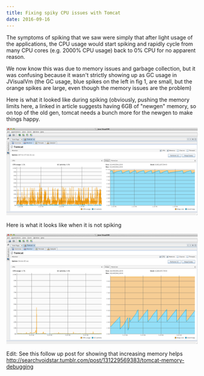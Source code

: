 ```yaml
---
title: Fixing spiky CPU issues with Tomcat
date: 2016-09-16
---
```


The symptoms of spiking that we saw were simply that after light usage
of the applications, the CPU usage would start spiking and rapidly cycle
from many CPU cores (e.g. 2000% CPU usage) back to 0% CPU for no
apparent reason.

We now know this was due to memory issues and garbage collection, but it
was confusing because it wasn't strictly showing up as GC usage in
JVisualVm (the GC usage, blue spikes on the left in fig 1, are small,
but the orange spikes are large, even though the memory issues are the
problem)

Here is what it looked like during spiking (obviously, pushing the
memory limits here, a linked in article suggests having 6GB of "newgen"
memory, so on top of the old gen, tomcat needs a bunch more for the
newgen to make things happy.

![](/media/129241954103_0.png)

Here is what it looks like when it is not spiking

![](/media/129241954103_1.png)

Edit: See this follow up post for showing that increasing memory helps
http://searchvoidstar.tumblr.com/post/131229569383/tomcat-memory-debugging
